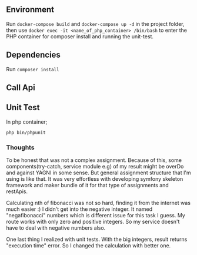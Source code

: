 ## Environment
Run `docker-compose build` and `docker-compose up -d` in the project folder, then use
`docker exec -it <name_of_php_container> /bin/bash` to enter the PHP container for composer install and running the unit-test.

## Dependencies
Run `composer install`

## Call Api



## Unit Test

In php container;

`php bin/phpunit`






### Thoughts
To be honest that was not a complex assignment. Because of this, some components(try-catch, service module e.g) of my result might be overDo and against YAGNI in some sense. But general assignment structure that I'm using is like that. It was very effortless with developing symfony skeleton framework and maker bundle of it for that type of assignments and restApis.

Calculating nth of fibonacci was not so hard, finding it from the internet was much easier :) I didn't get into the negative integer. It named "negafibonacci" numbers which is different issue for this task I guess. My route works with only zero and positive integers. So my service doesn't have to deal with negative numbers also.

One last thing I realized with unit tests. With the big integers, result returns "execution time" error. So I changed the calculation with better one.